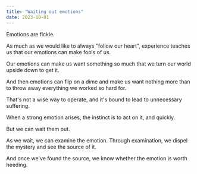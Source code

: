 ```yaml
---
title: "Waiting out emotions"
date: 2023-10-01
---
```


Emotions are fickle.

As much as we would like to always "follow our heart", experience teaches us that our emotions can make fools of us.

Our emotions can make us want something so much that we turn our world upside down to get it.

And then emotions can flip on a dime and make us want nothing more than to throw away everything we worked so hard for.

That's not a wise way to operate, and it's bound to lead to unnecessary suffering.

When a strong emotion arises, the instinct is to act on it, and quickly.

But we can wait them out.

As we wait, we can examine the emotion. Through examination, we dispel the mystery and see the source of it.

And once we've found the source, we know whether the emotion is worth heeding.
